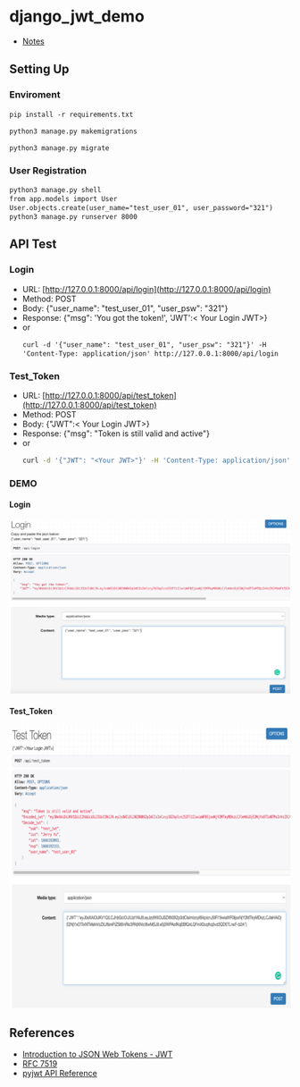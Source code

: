 # django_jwt_demo
- [Notes](https://github.com/jeyu54217/Notes/blob/main/Web/Security/JWT.md)
## Setting Up
### Enviroment

```
pip install -r requirements.txt
```
```
python3 manage.py makemigrations
```
```
python3 manage.py migrate
```

### User Registration
```
python3 manage.py shell
from app.models import User
User.objects.create(user_name="test_user_01", user_password="321")
python3 manage.py runserver 8000
```

## API Test
### Login
- URL: [http://127.0.0.1:8000/api/login](http://127.0.0.1:8000/api/login)
- Method: POST
- Body: {"user_name": "test_user_01", "user_psw": "321"}
- Response: {"msg": 'You got the token!', 'JWT':< Your Login JWT>}
- or
    ```
    curl -d '{"user_name": "test_user_01", "user_psw": "321"}' -H 'Content-Type: application/json' http://127.0.0.1:8000/api/login
    ```
### Test_Token
- URL: [http://127.0.0.1:8000/api/test_token](http://127.0.0.1:8000/api/test_token)
- Method: POST
- Body: {"JWT":< Your Login JWT>}
- Response: {"msg": "Token is still valid and active"}
- or
    ```bash
    curl -d '{"JWT": "<Your JWT>"}' -H 'Content-Type: application/json' http://127.0.0.1:8000/api/test_token
    ```
### DEMO
#### Login
![image](https://github.com/jeyu54217/django_jwt_demo/blob/main/jwt_demo/img/login.png?raw=true)
#### Test_Token
![image](https://github.com/jeyu54217/django_jwt_demo/blob/main/jwt_demo/img/test_token.png?raw=true)

## References
- [Introduction to JSON Web Tokens - JWT](https://jwt.io/introduction)
- [RFC 7519](https://www.rfc-editor.org/rfc/rfc7519)
- [pyjwt API Reference](https://pyjwt.readthedocs.io/en/stable/api.html)


